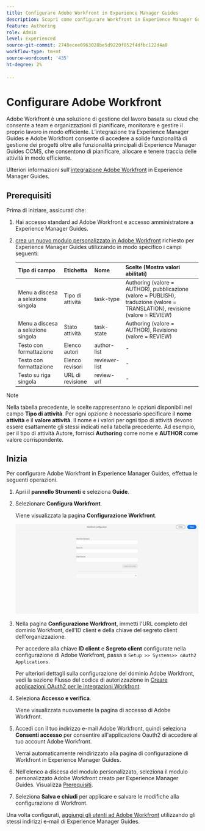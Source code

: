 ```yaml
---
title: Configurare Adobe Workfront in Experience Manager Guides
description: Scopri come configurare Workfront in Experience Manager Guides
feature: Authoring
role: Admin
level: Experienced
source-git-commit: 2748ecee0963028be5d9220f852f4dfbc122d4a0
workflow-type: tm+mt
source-wordcount: '435'
ht-degree: 2%

---
```


# Configurare Adobe Workfront

Adobe Workfront è una soluzione di gestione del lavoro basata su cloud che consente a team e organizzazioni di pianificare, monitorare e gestire il proprio lavoro in modo efficiente. L’integrazione tra Experience Manager Guides e Adobe Workfront consente di accedere a solide funzionalità di gestione dei progetti oltre alle funzionalità principali di Experience Manager Guides CCMS, che consentono di pianificare, allocare e tenere traccia delle attività in modo efficiente.

Ulteriori informazioni sull&#39;[integrazione Adobe Workfront](../user-guide/workfront-integration.md) in Experience Manager Guides.

## Prerequisiti

Prima di iniziare, assicurati che:

1. Hai accesso standard ad Adobe Workfront e accesso amministratore a Experience Manager Guides.
2. [crea un nuovo modulo personalizzato in Adobe Workfront](https://experienceleague.adobe.com/en/docs/workfront/using/administration-and-setup/customize/custom-forms/design-a-form/design-a-form) richiesto per Experience Manager Guides utilizzando in modo specifico i campi seguenti:

   | Tipo di campo | Etichetta | Nome | Scelte (Mostra valori abilitati) |
   |------------|------|------|-------------------------------|
   | Menu a discesa a selezione singola | Tipo di attività | task-type | Authoring (valore = AUTHOR), pubblicazione (valore = PUBLISH), traduzione (valore = TRANSLATION), revisione (valore = REVIEW) |
   | Menu a discesa a selezione singola | Stato attività | task-state | Authoring (valore = AUTHOR), Revisione (valore = REVIEW) |
   | Testo con formattazione | Elenco autori | author-list | - |
   | Testo con formattazione | Elenco revisori | reviewer-list | - |
   | Testo su riga singola | URL di revisione | review-url | - |

>[!NOTE]
>
> Nella tabella precedente, le scelte rappresentano le opzioni disponibili nel campo **Tipo di attività**. Per ogni opzione è necessario specificare il **nome attività** e il **valore attività**. Il nome e i valori per ogni tipo di attività devono essere esattamente gli stessi indicati nella tabella precedente. Ad esempio, per il tipo di attività Autore, fornisci **Authoring** come nome e **AUTHOR** come valore corrispondente.

## Inizia

Per configurare Adobe Workfront in Experience Manager Guides, effettua le seguenti operazioni.

1. Apri il **pannello Strumenti** e seleziona **Guide**.
2. Selezionare **Configura Workfront**.

   Viene visualizzata la pagina **Configurazione Workfront**.

   ![](assets/configure-workfront-page.png)

3. Nella pagina **Configurazione Workfront**, immetti l&#39;URL completo del dominio Workfront, dell&#39;ID client e della chiave del segreto client dell&#39;organizzazione.

   Per accedere alla chiave **ID client** e **Segreto client** configurate nella configurazione di Adobe Workfront, passa a `Setup >> Systems>> oAuth2 Applications`.

   Per ulteriori dettagli sulla configurazione del dominio Adobe Workfront, vedi la sezione Flusso del codice di autorizzazione in [Creare applicazioni OAuth2 per le integrazioni Workfront](https://experienceleague.adobe.com/en/docs/workfront/using/administration-and-setup/configure-integrations/create-oauth-application#create-an-oauth2-application-using-user-credentials-authorization-code-flow).

4. Seleziona **Accesso e verifica**.

   Viene visualizzata nuovamente la pagina di accesso di Adobe Workfront.
5. Accedi con il tuo indirizzo e-mail Adobe Workfront, quindi seleziona **Consenti accesso** per consentire all&#39;applicazione Oauth2 di accedere al tuo account Adobe Workfront.

   Verrai automaticamente reindirizzato alla pagina di configurazione di Workfront in Experience Manager Guides.

6. Nell’elenco a discesa del modulo personalizzato, seleziona il modulo personalizzato Adobe Workfront creato per Experience Manager Guides. Visualizza [Prerequisiti](#prerequisites).
7. Seleziona **Salva e chiudi** per applicare e salvare le modifiche alla configurazione di Workfront.

Una volta configurati, [aggiungi gli utenti ad Adobe Workfront](https://experienceleague.adobe.com/en/docs/workfront/using/administration-and-setup/add-users/create-manage-users/add-users) utilizzando gli stessi indirizzi e-mail di Experience Manager Guides.



